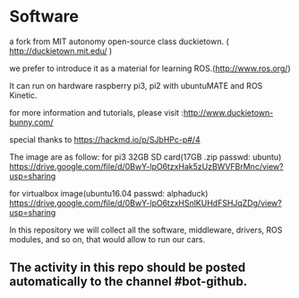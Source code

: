 # Software
a fork from MIT autonomy open-source class
duckietown. ( http://duckietown.mit.edu/ )

we prefer to introduce it as a material for learning ROS.(http://www.ros.org/)

It can run on hardware raspberry pi3, pi2 with ubuntuMATE and ROS Kinetic.

for more information and tutorials, please visit :http://www.duckietown-bunny.com/

special thanks to https://hackmd.io/p/SJbHPc-p#/4


The image are as follow:
for pi3 32GB SD card(17GB .zip passwd: ubuntu)
https://drive.google.com/file/d/0BwY-lpO6tzxHak5zUzBWVFBrMnc/view?usp=sharing

for virtualbox image(ubuntu16.04 passwd: alphaduck)
https://drive.google.com/file/d/0BwY-lpO6tzxHSnlKUHdFSHJqZDg/view?usp=sharing

In this repository we will collect all the software, middleware, drivers, ROS modules, and so on, that would allow to run our cars. 

The activity in this repo should be posted automatically to the channel #bot-github.
-----

